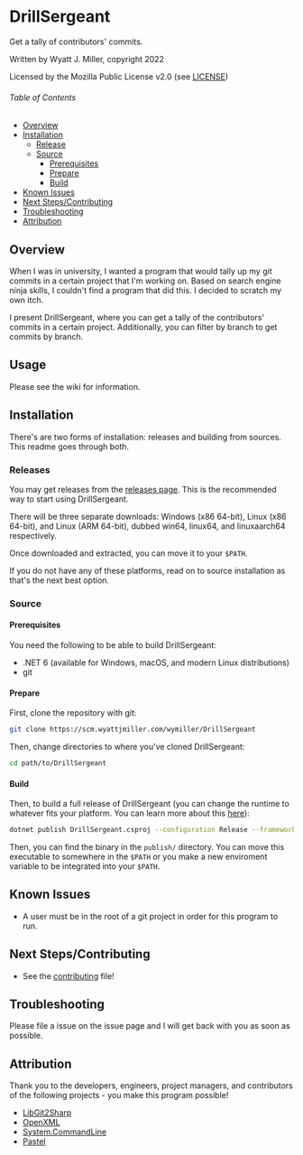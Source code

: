 # DrillSergeant

Get a tally of contributors' commits.

Written by Wyatt J. Miller, copyright 2022

Licensed by the Mozilla Public License v2.0 (see [LICENSE](./LICENSE.md))

###### Table of Contents

- [Overview](#overview)
- [Installation](#installation)
  - [Release](#release)
  - [Source](#source)
    - [Prerequisites](#prerequisites)
    - [Prepare](#prepare)
    - [Build](#build)
- [Known Issues](#known-issues)
- [Next Steps/Contributing](#next-steps)
- [Troubleshooting](#troubleshooting)
- [Attribution](#attribution)

## Overview

When I was in university, I wanted a program that would tally up my git commits in a certain project that I'm working on. Based on search engine ninja skills, I couldn't find a program that did this. I decided to scratch my own itch.

I present DrillSergeant, where you can get a tally of the contributors' commits in a certain project. Additionally, you can filter by branch to get commits by branch. 

## Usage

Please see the wiki for information.

## Installation

There's are two forms of installation: releases and building from sources. This readme goes through both.

### Releases

You may get releases from the [releases page](https://scm.wyattjmiller.com/wymiller/DrillSergeant/releases). This is the recommended way to start using DrillSergeant.

There will be three separate downloads: Windows (x86 64-bit), Linux (x86 64-bit), and Linux (ARM 64-bit), dubbed win64, linux64, and linuxaarch64 respectively.

Once downloaded and extracted, you can move it to your `$PATH`.

If you do not have any of these platforms, read on to source installation as that's the next best option.

### Source

#### Prerequisites

You need the following to be able to build DrillSergeant:

- .NET 6 (available for Windows, macOS, and modern Linux distributions)
- git

#### Prepare

First, clone the repository with git:

```bash
git clone https://scm.wyattjmiller.com/wymiller/DrillSergeant
```

Then, change directories to where you've cloned DrillSergeant:

```bash
cd path/to/DrillSergeant
```

#### Build

Then, to build a full release of DrillSergeant (you can change the runtime to whatever fits your platform. You can learn more about this [here](https://docs.microsoft.com/en-us/dotnet/core/rid-catalog)):

```bash
dotnet publish DrillSergeant.csproj --configuration Release --framework net6.0 --output publish --self-contained True --runtime linux-x64 --verbosity Normal /property:PublishTrimmed=True /property:PublishSingleFile=True /property:IncludeNativeLibrariesForSelfExtract=True /property:DebugType=None /property:DebugSymbols=False
```

Then, you can find the binary in the `publish/` directory. You can move this executable to somewhere in the `$PATH` or you make a new enviroment variable to be integrated into your `$PATH`.

## Known Issues

- A user must be in the root of a git project in order for this program to run.

## Next Steps/Contributing

- See the [contributing](./CONTRIBUTING.md) file!

## Troubleshooting

Please file a issue on the issue page and I will get back with you as soon as possible.

## Attribution

Thank you to the developers, engineers, project managers, and contributors of the following projects - you make this program possible!

- [LibGit2Sharp](https://github.com/libgit2/libgit2sharp/)
- [OpenXML](https://docs.microsoft.com/en-us/office/open-xml/open-xml-sdk)
- [System.CommandLine](https://github.com/dotnet/command-line-api)
- [Pastel](https://github.com/silkfire/Pastel)
